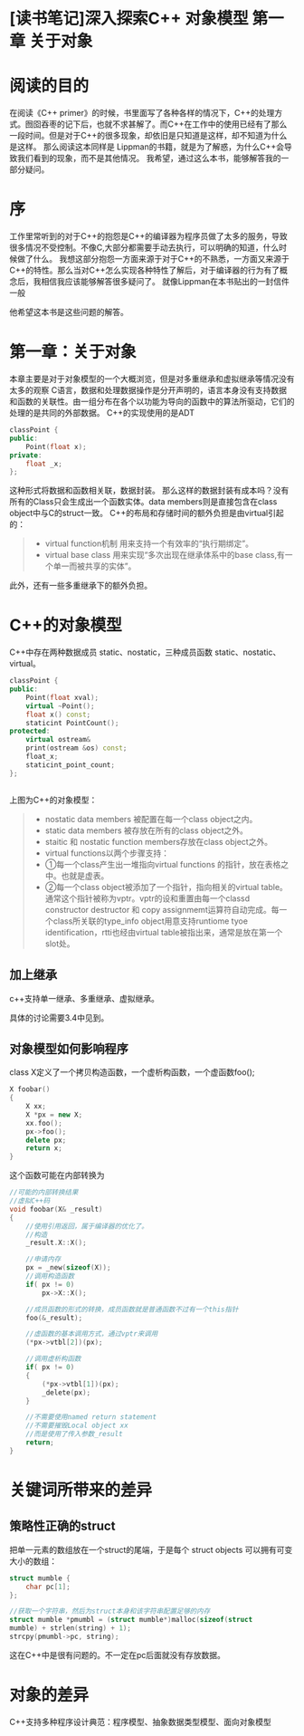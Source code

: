 # [读书笔记]深入探索C++ 对象模型 第一章 关于对象

# 阅读的目的
在阅读《C++ primer》的时候，书里面写了各种各样的情况下，C++的处理方式。囫囵吞枣的记下后，也就不求甚解了。而C++在工作中的使用已经有了那么一段时间。但是对于C++的很多现象，却依旧是只知道是这样，却不知道为什么是这样。
那么阅读这本同样是 Lippman的书籍，就是为了解惑，为什么C++会导致我们看到的现象，而不是其他情况。
我希望，通过这么本书，能够解答我的一部分疑问。
# 序
工作里常听到的对于C++的抱怨是C++的编译器为程序员做了太多的服务，导致很多情况不受控制。不像C,大部分都需要手动去执行，可以明确的知道，什么时候做了什么。
我想这部分抱怨一方面来源于对于C++的不熟悉，一方面又来源于C++的特性。那么当对C++怎么实现各种特性了解后，对于编译器的行为有了概念后，我相信我应该能够解答很多疑问了。
就像Lippman在本书贴出的一封信件一般
<img src="/img/20160807 inside C++ 0.jpg" alt=""/>

他希望这本书是这些问题的解答。
<!--more-->

# 第一章：关于对象
本章主要是对于对象模型的一个大概浏览，但是对多重继承和虚拟继承等情况没有太多的观察
C语言，数据和处理数据操作是分开声明的，语言本身没有支持数据和函数的关联性。由一组分布在各个以功能为导向的函数中的算法所驱动，它们的处理的是共同的外部数据。
C++的实现使用的是ADT
```cpp
classPoint {
public:
    Point(float x);
private:
    float _x;
};
```
这种形式将数据和函数相关联，数据封装。
那么这样的数据封装有成本吗？没有
所有的Class只会生成出一个函数实体。data members则是直接包含在class object中与C的struct一致。
C++的布局和存储时间的额外负担是由virtual引起的：
> * virtual function机制 用来支持一个有效率的“执行期绑定”。 
> * virtual base class 用来实现“多次出现在继承体系中的base class,有一个单一而被共享的实体”。

此外，还有一些多重继承下的额外负担。

# C++的对象模型
C++中存在两种数据成员 static、nostatic，三种成员函数 static、nostatic、virtual。
```cpp
classPoint {
public:
    Point(float xval);
    virtual ~Point();
    float x() const;
    staticint PointCount();
protected:
    virtual ostream&
    print(ostream &os) const;
    float_x;
    staticint_point_count;
};
```
<img src="/img/20160807 inside C++ 1.jpg" alt=""/>

上图为C++的对象模型：
> * nostatic data members 被配置在每一个class object之内。
> * static data members 被存放在所有的class object之外。
> * staitic 和 nostatic function members存放在class object之外。
> * virtual functions以两个步骤支持：
> * ①每一个class产生出一堆指向virtual functions 的指针，放在表格之中。也就是虚表。
> * ②每一个class object被添加了一个指针，指向相关的virtual table。通常这个指针被称为vptr。vptr的设和重置由每一个classd constructor destructor 和 copy assignmemt运算符自动完成。每一个class所关联的type_info object用意支持runtiome tyoe identification，rtti也经由virtual table被指出来，通常是放在第一个slot处。

## 加上继承
c++支持单一继承、多重继承、虚拟继承。
<img src="/img/20160807 inside C++ 2.jpg" alt=""/>

具体的讨论需要3.4中见到。

## 对象模型如何影响程序
class X定义了一个拷贝构造函数，一个虚析构函数，一个虚函数foo();
```cpp
X foobar()
{
    X xx;
    X *px = new X;
    xx.foo();
    px->foo();
    delete px;
    return x;
}
```
这个函数可能在内部转换为
```cpp
//可能的内部转换结果
//虚拟C++码
void foobar(X& _result)
{
    //使用引用返回，属于编译器的优化了。
    //构造
    _result.X::X();

    //申请内存
    px = _new(sizeof(X));
    //调用构造函数
    if( px != 0)
        px->X::X();

    //成员函数的形式的转换，成员函数就是普通函数不过有一个this指针
    foo(&_result);

    //虚函数的基本调用方式，通过vptr来调用
    (*px->vtbl[2])(px);

    //调用虚析构函数
    if( px != 0)
    {
        (*px->vtbl[1])(px);
        _delete(px);
    }

    //不需要使用named return statement
    //不需要摧毁Local object xx
    //而是使用了传入参数_result
    return;
}
```

# 关键词所带来的差异

## 策略性正确的struct
把单一元素的数组放在一个struct的尾端，于是每个 struct objects 可以拥有可变大小的数组：
```cpp
struct mumble {
    char pc[1];
};

//获取一个字符串，然后为struct本身和该字符串配置足够的内存
struct mumble *pmumbl = (struct mumble*)malloc(sizeof(struct
mumble) + strlen(string) + 1);
strcpy(pmumbl->pc, string);
```
这在C++中是很有问题的。不一定在pc后面就没有存放数据。

# 对象的差异
C++支持多种程序设计典范：程序模型、抽象数据类型模型、面向对象模型
